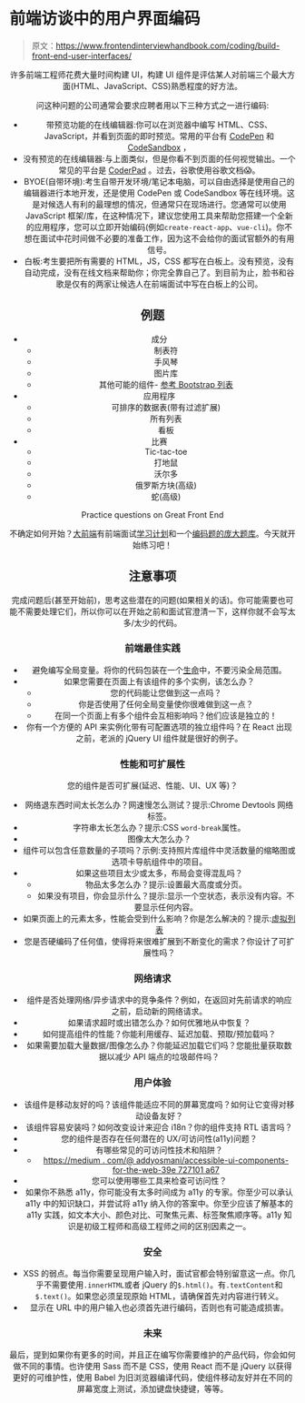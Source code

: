 # 前端访谈中的用户界面编码

> 原文：<https://www.frontendinterviewhandbook.com/coding/build-front-end-user-interfaces/>

<header>

许多前端工程师花费大量时间构建 UI，构建 UI 组件是评估某人对前端三个最大方面(HTML、JavaScript、CSS)熟悉程度的好方法。

问这种问题的公司通常会要求应聘者用以下三种方式之一进行编码:

*   带预览功能的在线编辑器:你可以在浏览器中编写 HTML、CSS、JavaScript，并看到页面的即时预览。常用的平台有 [CodePen](https://codepen.io) 和 [CodeSandbox](https://codesandbox.io/dashboard) ，
*   没有预览的在线编辑器:与上面类似，但是你看不到页面的任何视觉输出。一个常见的平台是 [CoderPad](https://coderpad.io/) 。过去，谷歌使用谷歌文档😱。
*   BYOE(自带环境):考生自带开发环境/笔记本电脑，可以自由选择是使用自己的编辑器进行本地开发，还是使用 CodePen 或 CodeSandbox 等在线环境。这是对候选人有利的最理想的情况，但通常只在现场进行。您通常可以使用 JavaScript 框架/库，在这种情况下，建议您使用工具来帮助您搭建一个全新的应用程序，您可以立即开始编码(例如`create-react-app`、`vue-cli`)。你不想在面试中花时间做不必要的准备工作，因为这不会给你的面试官额外的有用信号。
*   白板:考生要把所有需要的 HTML，JS，CSS 都写在白板上。没有预览，没有自动完成，没有在线文档来帮助你；你完全靠自己了。到目前为止，脸书和谷歌是仅有的两家让候选人在前端面试中写在白板上的公司。

## 例题[](#examples "Direct link to heading")

*   成分
    *   制表符
    *   手风琴
    *   图片库
    *   其他可能的组件- [参考 Bootstrap 列表](https://getbootstrap.com/docs/4.0/components/)
*   应用程序
    *   可排序的数据表(带有过滤扩展)
    *   所有列表
    *   看板
*   比赛
    *   Tic-tac-toe
    *   打地鼠
    *   沃尔多
    *   俄罗斯方块(高级)
    *   蛇(高级)

Practice questions on Great Front End

不确定如何开始？[大前端](https://www.greatfrontend.com/?fpr=frontendinterviewhandbook)有前端面试[学习计划](https://www.greatfrontend.com/get-started?fpr=frontendinterviewhandbook)和一个[编码题的庞大题库](https://www.greatfrontend.com/questions/coding?fpr=frontendinterviewhandbook)。今天就开始练习吧！

## 注意事项[](#considerations "Direct link to heading")

完成问题后(甚至开始前)，思考这些潜在的问题(如果相关的话)。你可能需要也可能不需要处理它们，所以你可以在开始之前和面试官澄清一下，这样你就不会写太多/太少的代码。

### 前端最佳实践[](#front-end-best-practices "Direct link to heading")

*   避免编写全局变量。将你的代码包装在一个[生命](https://developer.mozilla.org/en-US/docs/Glossary/IIFE)中，不要污染全局范围。
*   如果您需要在页面上有该组件的多个实例，该怎么办？
    *   您的代码能让您做到这一点吗？
    *   你是否使用了任何全局变量使你很难做到这一点？
    *   在同一个页面上有多个组件会互相影响吗？他们应该是独立的！
*   你有一个方便的 API 来实例化带有可配置选项的独立组件吗？在 React 出现之前，老派的 jQuery UI 组件就是很好的例子。

### 性能和可扩展性[](#performance-and-scalability "Direct link to heading")

您的组件是否可扩展(延迟、性能、UI、UX 等)？

*   网络退东西时间太长怎么办？网速慢怎么测试？提示:Chrome Devtools 网络标签。
*   字符串太长怎么办？提示:CSS `word-break`属性。
*   图像太大怎么办？
*   组件可以包含任意数量的子项吗？示例:支持照片库组件中灵活数量的缩略图或选项卡导航组件中的项目。
*   如果这些项目太少或太多，布局会变得混乱吗？
    *   物品太多怎么办？提示:设置最大高度或分页。
    *   如果没有项目，你会显示什么？提示:显示一个空状态，表示没有内容。不要显示任何内容。
*   如果页面上的元素太多，性能会受到什么影响？你是怎么解决的？提示:[虚拟列表](https://medium.com/outsystems-engineering/virtualizing-the-virtual-dom-pushing-react-further-d76a16e5f209)
*   您是否硬编码了任何值，使得将来很难扩展到不断变化的需求？你设计了可扩展性吗？

### 网络请求[](#network-requests "Direct link to heading")

*   组件是否处理网络/异步请求中的竞争条件？例如，在返回对先前请求的响应之前，启动新的网络请求。
*   如果请求超时或出错怎么办？如何优雅地从中恢复？
*   如何提高组件的性能？你能利用缓存、延迟加载、预取/预加载吗？
*   如果需要加载大量数据/图像怎么办？你能延迟加载它们吗？您能批量获取数据以减少 API 端点的垃圾邮件吗？

### 用户体验[](#user-experience "Direct link to heading")

*   该组件是移动友好的吗？该组件能适应不同的屏幕宽度吗？如何让它变得对移动设备友好？
*   该组件容易安装吗？如何改变设计来迎合 i18n？你的组件支持 RTL 语言吗？
*   您的组件是否存在任何潜在的 UX/可访问性(a11y)问题？
*   有哪些常见的可访问性技术和陷阱？
    *   [https://medium . com/@ addyosmani/accessible-ui-components-for-the-web-39e 727101 a67](https://medium.com/@addyosmani/accessible-ui-components-for-the-web-39e727101a67)
*   您可以使用哪些工具来检查可访问性？
*   如果你不熟悉 a11y，你可能没有太多时间成为 a11y 的专家。你至少可以承认 a11y 中的知识缺口，并尝试将 a11y 纳入你的答案中。你至少应该了解基本的 a11y 实践，如文本大小、颜色对比、可聚焦元素、标签聚焦顺序等。a11y 知识是初级工程师和高级工程师之间的区别因素之一。

### 安全[](#security "Direct link to heading")

*   XSS 的弱点。每当你需要呈现用户输入时，面试官都会特别留意这一点。你几乎不需要使用`.innerHTML`或者 jQuery 的`$.html()`。有`.textContent`和`$.text()`。如果您必须呈现原始 HTML，请确保首先对内容进行转义。
*   显示在 URL 中的用户输入也必须首先进行编码，否则也有可能造成损害。

### 未来[](#future "Direct link to heading")

最后，提到如果你有更多的时间，并且正在编写你需要维护的产品代码，你会如何做不同的事情。也许使用 Sass 而不是 CSS，使用 React 而不是 jQuery 以获得更好的可维护性，使用 Babel 为旧浏览器编译代码，使组件移动友好并在不同的屏幕宽度上测试，添加键盘快捷键，等等。

</header>